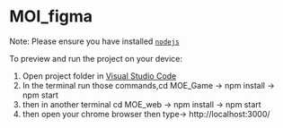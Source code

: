 
  # MOI_figma

  Note: Please ensure you have installed <code><a href="https://nodejs.org/en/download/">nodejs</a></code>

  To preview and run the project on your device:
  1) Open project folder in <a href="https://code.visualstudio.com/download">Visual Studio Code</a>
  2) In the terminal run those commands,cd MOE_Game -> npm install -> npm start
  3) then in another terminal cd MOE_web -> npm install -> npm start
  4) then open your chrome browser then type-> http://localhost:3000/
  
